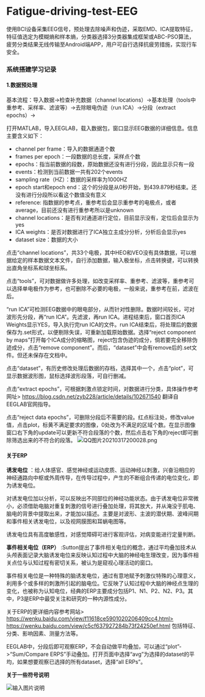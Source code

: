 # Fatigue-driving-test-EEG
使用BCI设备采集EEG信号，预处理去除噪声和伪迹，采取EMD、ICA提取特征，特征值选定为模糊熵和样本熵，分类器选择3分类器集成框架或ABC-PSO算法，疲劳分类结果无线传输至Android端APP，用户可自行选择抗疲劳措施，实现行车安全。
### 系统搭建学习记录
#### 1.数据预处理
基本流程：导入数据->检查补充数据（channel locations）->基本处理（tools中重参考、采样率、滤波等）->去除眼电伪迹（run ICA）->分段（extract epochs）->

打开MATLAB，导入EEGLAB，载入数据包，窗口显示EEG数据的详细信息。信息主要含义如下：
- channel per frame：导入的数据通道个数
- frames per epoch：一段数据的总长度，采样点个数
- epochs：指当前数据的段数，原始数据还没有进行分段，因此显示只有一段
- events：检测到当前数据一共有202个events
- sampling rate（HZ）：数据的采样率为1000HZ
- epoch start和epoch end：这个的分段是从0秒开始，到439.879秒结束。还没有进行分段所以看这个数值没有意义
- reference: 指数据的参考点，重参考后会显示重参考的电极点，或者average，目前还没有进行重参考所以是unknown
- channel locations：是否有对通道进行定位，目前显示没有，定位后会显示为yes
- ICA weights：是否对数据进行了ICA独立主成分分析，分析后会显示yes
- dataset size：数据的大小

点击“channel locations”，共33个电极，其中HEO和VEO没有具体数据，可以根据给定的样本数据文本文件，自行添加数据，输入极坐标，点击转换键，可以转换出直角坐标系和球坐标系。

点击“tools”，可对数据做许多处理，如改变采样率、重参考、滤波等，重参考可以选择单电极作为参考，也可删除不必要的电极，一般来说，重参考在前，滤波在后。

“run ICA”可检测EEG数据中的眼电部分，从而针对性删除。数据时间较长，可对波形先分段，再“run ICA”。先滤波，再run ICA。进程结束后，窗口首页ICA Weights显示YES，导入执行完run ICA的文件。run ICA结束后，将处理后的数据保存为.set形式，以便剔除失误，可重新加载原始数据。选择“reject  component by maps”打开每个ICA成分的缩略图，reject包含伪迹的成分，倘若要完全移除伪迹成分，点击“remove component”。而后，“dataset”中会有remove后的.set文件。但还未保存在文档中。

点击“dataset”，有历史修改处理后数据的存档，选择其中一个，点击“plot”，可显示数据波形图，鼠标选择波形段落，可自行删减。

点击“extract epochs”，可根据刺激点锁定时间，对数据进行分类，具体操作参考网址> https://blog.csdn.net/zyb228/article/details/102671540
翻译自EEGLAB官网指导。

点击“reject data epochs”，可删除分段后不需要的段。红点标注处，修改value值，点击plot，标黄不满足要求的图像，0处改为不满足的区域个数。在显示图像窗口右下角的update可以更新不符合段落的个数，然后点击右下角的reject即可删除筛选出来的不符合的段落。
![](https://images.gitee.com/uploads/images/2021/0317/200044_07a0bc8c_8794964.png "QQ图片20210317200028.png")


#### 关于ERP

 **诱发电位** ：给人体感官、感觉神经或运动皮质、运动神经以刺激，兴奋沿相应的神经通路向中枢或外周传导，在传导过程中，产生的不断组合传递的电位变化，即为诱发电位。

对诱发电位加以分析，可以反映出不同部位的神经功能状态。由于诱发电位非常微小，必须借助电脑对重复刺激的信号进行叠加处理，将其放大，并从淹没于肌电、脑电的背景中提取出来，才能加以描述。主要是对波形、主波的潜伏期、波峰间期和事件相关诱发电位，以及视网膜图和耳蜗电图等。

诱发电位具有高度敏感性，对感觉障碍可进行客观评估，对病变能进行定量判断。

 **事件相关电位（ERP）** :Sutton提出了事件相关电位的概念，通过平均叠加技术从头颅表面记录大脑诱发电位来反映认知过程中大脑的神经电生理改变，因为事件相关点位与认知过程有密切关系，被认为是窥视心理活动的窗口。

事件相关电位是一种特殊的脑诱发电位，通过有意地赋予刺激仪特殊的心理意义，利用多个或多样的刺激所引起的脑电位。它反映了认知过程中大脑的神经点生理的变化，也被称为认知电位，经典的ERP主要成分包括P1、N1、P2、N2、P3。其中，P3是ERP中最受关注和研究的一种内源性成分。

关于ERP的更详细内容参考网站> https://wenku.baidu.com/view/f11618ce5901020206409cc4.html> https://wenku.baidu.com/view/c5cf637927284b73f24250ef.html
包括特征、分类、影响因素、测量方法等。

EEGLAB中，分段后即可观察ERP，不会自动做平均叠加，可以通过“plot”->“Sum/Compare ERPS”手动叠加。打开页面中选择“avg”为选择的dataset的平均，如果想要观察已选择的所有dataset，选择“all ERPs”。

 **关于一些符号说明** 

![输入图片说明](https://images.gitee.com/uploads/images/2021/0317/213042_d3d6fbd1_8794964.png "QQ图片20210317213003.png")


